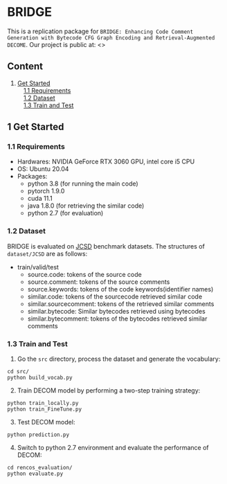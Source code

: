 # BRIDGE
This is a replication package for `BRIDGE: Enhancing Code Comment Generation with Bytecode CFG Graph Encoding and Retrieval-Augmented DECOME`. 
Our project is public at: <>

## Content
1. [Get Started](#1-Get-Started)<br>
&ensp;&ensp;[1.1 Requirements](#11-Requirements)<br>
&ensp;&ensp;[1.2 Dataset](#12-Dataset)<br>
&ensp;&ensp;[1.3 Train and Test](#13-Train-and-Test)<br>

## 1 Get Started
### 1.1 Requirements
* Hardwares: NVIDIA GeForce RTX 3060 GPU, intel core i5 CPU
* OS: Ubuntu 20.04
* Packages: 
  * python 3.8 (for running the main code)
  * pytorch 1.9.0
  * cuda 11.1
  * java 1.8.0 (for retrieving the similar code)
  * python 2.7 (for evaluation)

### 1.2 Dataset
BRIDGE is evaluated on [JCSD](https://github.com/sdfdfx/TSE) benchmark datasets. The structures of ```dataset/JCSD``` are as follows:
* train/valid/test
  *  source.code: tokens of the source code
  *  source.comment: tokens of the source comments
  *  source.keywords: tokens of the code keywords(identifier names)
  *  similar.code: tokens of the sourcecode retrieved similar code
  *  similar.sourcecomment: tokens of the retrieved similar comments 
  *  similar.bytecode: Similar bytecodes retrieved using bytecodes
  *  similar.bytecomment: tokens of the bytecodes retrieved similar comments 


### 1.3 Train and Test
1. Go the ```src``` directory, process the dataset and generate the vocabulary:
```
cd src/
python build_vocab.py
```
2. Train DECOM model by performing a two-step training strategy:
```
python train_locally.py
python train_FineTune.py
```
3. Test DECOM model:
```
python prediction.py
```
4. Switch to python 2.7 environment and evaluate the performance of DECOM:
```
cd rencos_evaluation/
python evaluate.py
```
